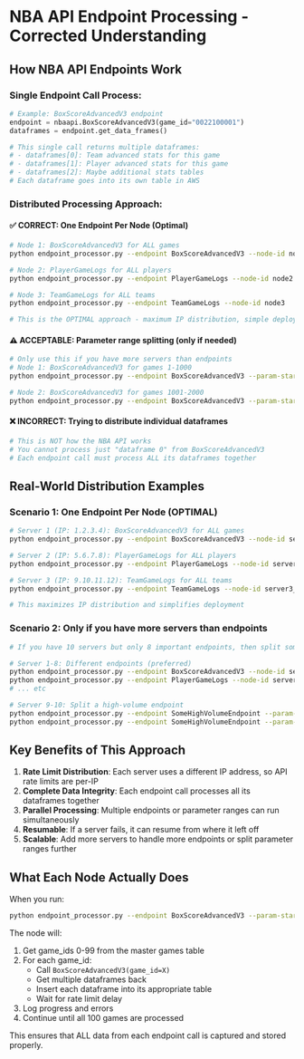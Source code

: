 # NBA API Endpoint Processing - Corrected Understanding

## How NBA API Endpoints Work

### Single Endpoint Call Process:
```python
# Example: BoxScoreAdvancedV3 endpoint
endpoint = nbaapi.BoxScoreAdvancedV3(game_id="0022100001")
dataframes = endpoint.get_data_frames()

# This single call returns multiple dataframes:
# - dataframes[0]: Team advanced stats for this game
# - dataframes[1]: Player advanced stats for this game  
# - dataframes[2]: Maybe additional stats tables
# Each dataframe goes into its own table in AWS
```

### Distributed Processing Approach:

#### ✅ CORRECT: One Endpoint Per Node (Optimal)
```bash
# Node 1: BoxScoreAdvancedV3 for ALL games
python endpoint_processor.py --endpoint BoxScoreAdvancedV3 --node-id node1

# Node 2: PlayerGameLogs for ALL players  
python endpoint_processor.py --endpoint PlayerGameLogs --node-id node2

# Node 3: TeamGameLogs for ALL teams
python endpoint_processor.py --endpoint TeamGameLogs --node-id node3

# This is the OPTIMAL approach - maximum IP distribution, simple deployment
```

#### ⚠️ ACCEPTABLE: Parameter range splitting (only if needed)
```bash
# Only use this if you have more servers than endpoints
# Node 1: BoxScoreAdvancedV3 for games 1-1000
python endpoint_processor.py --endpoint BoxScoreAdvancedV3 --param-start 0 --param-end 1000 --node-id node1

# Node 2: BoxScoreAdvancedV3 for games 1001-2000  
python endpoint_processor.py --endpoint BoxScoreAdvancedV3 --param-start 1000 --param-end 2000 --node-id node2
```

#### ❌ INCORRECT: Trying to distribute individual dataframes
```bash
# This is NOT how the NBA API works
# You cannot process just "dataframe 0" from BoxScoreAdvancedV3
# Each endpoint call must process ALL its dataframes together
```

## Real-World Distribution Examples

### Scenario 1: One Endpoint Per Node (OPTIMAL)
```bash
# Server 1 (IP: 1.2.3.4): BoxScoreAdvancedV3 for ALL games
python endpoint_processor.py --endpoint BoxScoreAdvancedV3 --node-id server1_boxscore_advanced

# Server 2 (IP: 5.6.7.8): PlayerGameLogs for ALL players
python endpoint_processor.py --endpoint PlayerGameLogs --node-id server2_player_gamelogs

# Server 3 (IP: 9.10.11.12): TeamGameLogs for ALL teams  
python endpoint_processor.py --endpoint TeamGameLogs --node-id server3_team_gamelogs

# This maximizes IP distribution and simplifies deployment
```

### Scenario 2: Only if you have more servers than endpoints
```bash
# If you have 10 servers but only 8 important endpoints, then split some:

# Server 1-8: Different endpoints (preferred)
python endpoint_processor.py --endpoint BoxScoreAdvancedV3 --node-id server1
python endpoint_processor.py --endpoint PlayerGameLogs --node-id server2
# ... etc

# Server 9-10: Split a high-volume endpoint
python endpoint_processor.py --endpoint SomeHighVolumeEndpoint --param-start 0 --param-end 5000 --node-id server9
python endpoint_processor.py --endpoint SomeHighVolumeEndpoint --param-start 5000 --param-end 10000 --node-id server10
```

## Key Benefits of This Approach

1. **Rate Limit Distribution**: Each server uses a different IP address, so API rate limits are per-IP
2. **Complete Data Integrity**: Each endpoint call processes all its dataframes together
3. **Parallel Processing**: Multiple endpoints or parameter ranges can run simultaneously
4. **Resumable**: If a server fails, it can resume from where it left off
5. **Scalable**: Add more servers to handle more endpoints or split parameter ranges further

## What Each Node Actually Does

When you run:
```bash
python endpoint_processor.py --endpoint BoxScoreAdvancedV3 --param-start 0 --param-end 100 --node-id node1
```

The node will:
1. Get game_ids 0-99 from the master games table
2. For each game_id:
   - Call `BoxScoreAdvancedV3(game_id=X)`
   - Get multiple dataframes back
   - Insert each dataframe into its appropriate table
   - Wait for rate limit delay
3. Log progress and errors
4. Continue until all 100 games are processed

This ensures that ALL data from each endpoint call is captured and stored properly.
